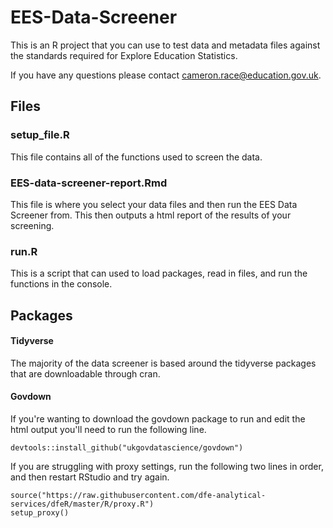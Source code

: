 # **EES-Data-Screener**
This is an R project that you can use to test data and metadata files against the standards required for Explore Education Statistics.

If you have any questions please contact cameron.race@education.gov.uk.

## Files
### setup_file.R
This file contains all of the functions used to screen the data.

### EES-data-screener-report.Rmd
This file is where you select your data files and then run the EES Data Screener from.
This then outputs a html report of the results of your screening.

### run.R
This is a script that can used to load packages, read in files, and run the functions in the console.

## Packages
#### Tidyverse
The majority of the data screener is based around the tidyverse packages that are downloadable through cran.

#### Govdown
If you're wanting to download the govdown package to run and edit the html output you'll need to run the following line.

    devtools::install_github("ukgovdatascience/govdown")

If you are struggling with proxy settings, run the following two lines in order, and then restart RStudio and try again.

    source("https://raw.githubusercontent.com/dfe-analytical-services/dfeR/master/R/proxy.R")
    setup_proxy()
